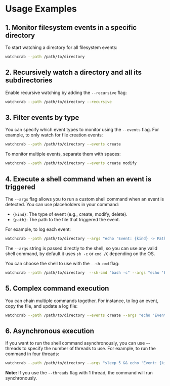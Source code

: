 # Usage Examples

## 1. Monitor filesystem events in a specific directory

To start watching a directory for all filesystem events:

```bash
watchcrab --path /path/to/directory
```

## 2. Recursively watch a directory and all its subdirectories

Enable recursive watching by adding the `--recursive` flag:

```bash
watchcrab --path /path/to/directory --recursive
```

## 3. Filter events by type

You can specify which event types to monitor using the `--events` flag. For example, to only watch for file creation events:

```bash
watchcrab --path /path/to/directory --events create
```

To monitor multiple events, separate them with spaces:

```bash
watchcrab --path /path/to/directory --events create modify
```

## 4. Execute a shell command when an event is triggered

The `--args` flag allows you to run a custom shell command when an event is detected. You can use placeholders in your command:

- `{kind}`: The type of event (e.g., create, modify, delete).
- `{path}`: The path to the file that triggered the event.

For example, to log each event:

```bash
watchcrab --path /path/to/directory --args "echo 'Event: {kind} -> Path: {path}'"
```

The `--args` string is passed directly to the shell, so you can use any valid shell command, by default it uses `sh -c` or `cmd /C` depending on the OS.

You can choose the shell to use with the `--sh-cmd` flag:

```bash
watchcrab --path /path/to/directory  --sh-cmd "bash -c" --args "echo 'Event: {kind} -> Path: {path}'"
```

## 5. Complex command execution

You can chain multiple commands together. For instance, to log an event, copy the file, and update a log file:

```bash
watchcrab --path /path/to/directory --events create --args "echo 'Event: {kind} -> Path: {path}' && cp -r {path} ./backup && echo 'log {kind} -> {path}' >> ./log.log"
```

## 6. Asynchronous execution

If you want to run the shell command asynchronously, you can use --threads to specify the number of threads to use. For example, to run the command in four threads:

```bash
watchcrab --path /path/to/directory --args "sleep 5 && echo 'Event: {kind} -> Path: {path}'" --threads 4
```
**Note:** If you use the `--threads` flag with 1 thread, the command will run synchronously.
